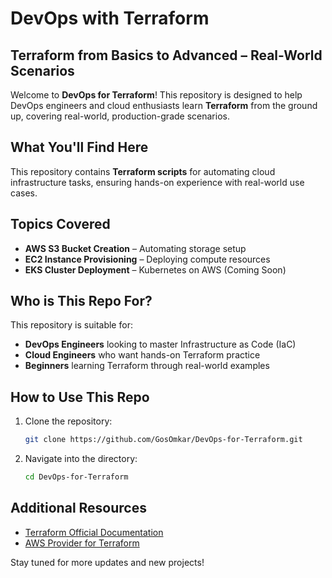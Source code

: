 # DevOps with Terraform

## Terraform from Basics to Advanced – Real-World Scenarios

Welcome to **DevOps for Terraform**! This repository is designed to help DevOps engineers and cloud enthusiasts learn **Terraform** from the ground up, covering real-world, production-grade scenarios.

## What You'll Find Here
This repository contains **Terraform scripts** for automating cloud infrastructure tasks, ensuring hands-on experience with real-world use cases.

## Topics Covered
- **AWS S3 Bucket Creation** – Automating storage setup
- **EC2 Instance Provisioning** – Deploying compute resources
- **EKS Cluster Deployment** – Kubernetes on AWS (Coming Soon)

## Who is This Repo For?
This repository is suitable for:
- **DevOps Engineers** looking to master Infrastructure as Code (IaC)
- **Cloud Engineers** who want hands-on Terraform practice
- **Beginners** learning Terraform through real-world examples

## How to Use This Repo
1. Clone the repository:
   ```sh
   git clone https://github.com/GosOmkar/DevOps-for-Terraform.git
   ```
2. Navigate into the directory:
   ```sh
   cd DevOps-for-Terraform
   ```

## Additional Resources
- [Terraform Official Documentation](https://developer.hashicorp.com/terraform/docs)
- [AWS Provider for Terraform](https://registry.terraform.io/providers/hashicorp/aws/latest/docs)

Stay tuned for more updates and new projects!


